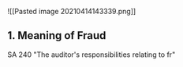 ![[Pasted image 20210414143339.png]]

## 1. Meaning of Fraud

SA 240 "The auditor's responsibilities relating to fr"